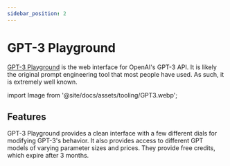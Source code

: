 ```yaml
---
sidebar_position: 2
---
```


# GPT-3 Playground

[GPT-3 Playground](https://beta.openai.com/docs/quickstart) is the web interface for OpenAI's GPT-3 API. It is likely the 
original prompt engineering tool that most people have used. As such, it is 
extremely well known.

import Image from '@site/docs/assets/tooling/GPT3.webp';

<div style={{textAlign: 'center'}}>
  <LazyLoadImage src={Image} style={{width: "750px"}} />
</div>

## Features

GPT-3 Playground provides a clean interface with a few different dials for 
modifying GPT-3's behavior. It also provides access to different GPT models
of varying parameter sizes and prices. They provide free credits, which expire 
after 3 months. 
